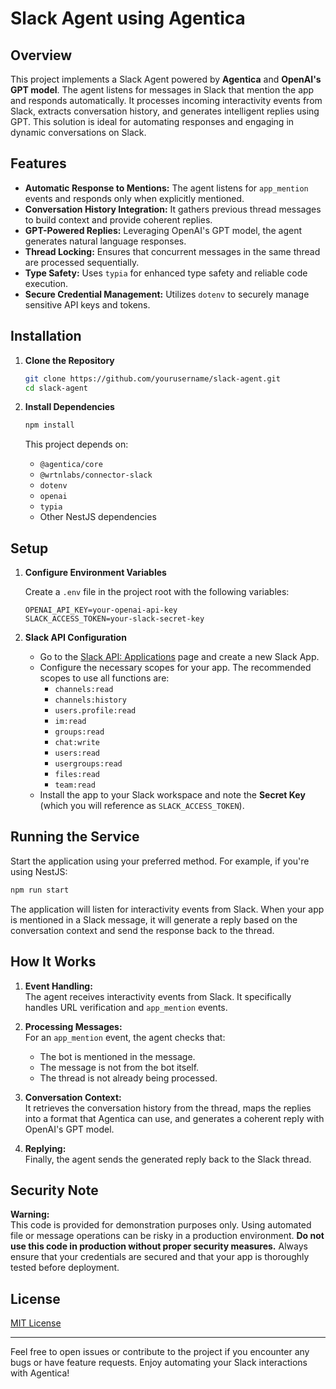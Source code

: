 # Slack Agent using Agentica

## Overview

This project implements a Slack Agent powered by **Agentica** and **OpenAI's GPT model**. The agent listens for messages in Slack that mention the app and responds automatically. It processes incoming interactivity events from Slack, extracts conversation history, and generates intelligent replies using GPT. This solution is ideal for automating responses and engaging in dynamic conversations on Slack.

## Features

- **Automatic Response to Mentions:** The agent listens for `app_mention` events and responds only when explicitly mentioned.
- **Conversation History Integration:** It gathers previous thread messages to build context and provide coherent replies.
- **GPT-Powered Replies:** Leveraging OpenAI's GPT model, the agent generates natural language responses.
- **Thread Locking:** Ensures that concurrent messages in the same thread are processed sequentially.
- **Type Safety:** Uses `typia` for enhanced type safety and reliable code execution.
- **Secure Credential Management:** Utilizes `dotenv` to securely manage sensitive API keys and tokens.

## Installation

1. **Clone the Repository**

   ```bash
   git clone https://github.com/yourusername/slack-agent.git
   cd slack-agent
   ```

2. **Install Dependencies**

   ```bash
   npm install
   ```

   This project depends on:

   - `@agentica/core`
   - `@wrtnlabs/connector-slack`
   - `dotenv`
   - `openai`
   - `typia`
   - Other NestJS dependencies

## Setup

1. **Configure Environment Variables**

   Create a `.env` file in the project root with the following variables:

   ```env
   OPENAI_API_KEY=your-openai-api-key
   SLACK_ACCESS_TOKEN=your-slack-secret-key
   ```

2. **Slack API Configuration**

   - Go to the [Slack API: Applications](https://api.slack.com/apps) page and create a new Slack App.
   - Configure the necessary scopes for your app. The recommended scopes to use all functions are:
     - `channels:read`
     - `channels:history`
     - `users.profile:read`
     - `im:read`
     - `groups:read`
     - `chat:write`
     - `users:read`
     - `usergroups:read`
     - `files:read`
     - `team:read`
   - Install the app to your Slack workspace and note the **Secret Key** (which you will reference as `SLACK_ACCESS_TOKEN`).

## Running the Service

Start the application using your preferred method. For example, if you're using NestJS:

```bash
npm run start
```

The application will listen for interactivity events from Slack. When your app is mentioned in a Slack message, it will generate a reply based on the conversation context and send the response back to the thread.

## How It Works

1. **Event Handling:**  
   The agent receives interactivity events from Slack. It specifically handles URL verification and `app_mention` events.

2. **Processing Messages:**  
   For an `app_mention` event, the agent checks that:

   - The bot is mentioned in the message.
   - The message is not from the bot itself.
   - The thread is not already being processed.

3. **Conversation Context:**  
   It retrieves the conversation history from the thread, maps the replies into a format that Agentica can use, and generates a coherent reply with OpenAI's GPT model.

4. **Replying:**  
   Finally, the agent sends the generated reply back to the Slack thread.

## Security Note

**Warning:**  
This code is provided for demonstration purposes only. Using automated file or message operations can be risky in a production environment. **Do not use this code in production without proper security measures.** Always ensure that your credentials are secured and that your app is thoroughly tested before deployment.

## License

[MIT License](LICENSE)

---

Feel free to open issues or contribute to the project if you encounter any bugs or have feature requests. Enjoy automating your Slack interactions with Agentica!

